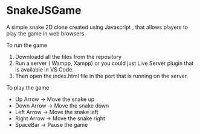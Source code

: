 # SnakeJSGame
A simple snake 2D clone created using Javascript , that allows players to play the game in web browsers.

To run the game
1. Downloadd all the files from the repository
2. Run a server ( Wampp, Xampp) or you could just Live Server plugin that is available in VS Code.
3. Then open the index.html file in the port that is running on the server.

To play the game
- Up Arrow -> Move the snake up
- Down Arrow -> Move the snake down
- Left Arrow -> Move the snake left
- Right Arrow -> Move the snake right
- SpaceBar -> Pause the game

